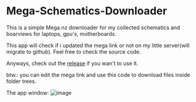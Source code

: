 # Mega-Schematics-Downloader
This is a simple Mega.nz downloader for my collected schematics and boarviews for laptops, gpu's, motherboards.

This app will check if i updated the mega link or not on my little server(will migrate to github). Feel free to check the source code.

Anyways, check out the [release](https://github.com/KiKiHUN1/Mega-Schematics-Downloader/releases) if you wan't to use it.


btw.: you can edit the mega link and use this code to download files inside folder trees.

The app window:
![image](https://github.com/KiKiHUN1/Mega-Schematics-Downloader/assets/71247943/e5c154af-fb14-4643-82b6-e59b6fd00424)


